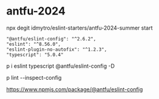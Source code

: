 # antfu-2024

npx degit idmytro/eslint-starters/antfu-2024-summer start

    "@antfu/eslint-config": "^2.6.2",
    "eslint": "^8.56.0",
    "eslint-plugin-no-autofix": "^1.2.3",
    "typescript": "5.0.4"

p i eslint typescript @antfu/eslint-config -D

p lint --inspect-config

https://www.npmjs.com/package/@antfu/eslint-config
